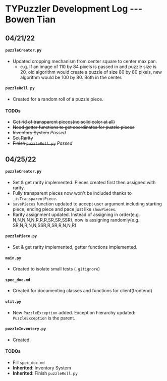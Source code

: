 # TYPuzzler Development Log --- Bowen Tian

## 04/21/22

#### `puzzleCreator.py`
- Updated cropping mechanism from center square to center max pan.
	- e.g. If an image of 110 by 84 pixels is passed in and puzzle size is 20, old algorithm would create a puzzle of size 80 by 80 pixels, new algorithm would be 100 by 80. Both in the center.
#### `puzzleRoll.py`
- Created for a random roll of a puzzle piece.
#### TODOs
- ~~Get rid of transparent pieces(no solid color at all)~~
- ~~Need getter functions to get coordinates for puzzle pieces~~
- ~~Inventory System~~ *Passed*
- ~~Set Rarity~~
- ~~Finish `puzzleRoll.py`~~ *Passed*

## 04/25/22
#### `puzzleCreator.py`
- Set & get rarity implemented. Pieces created first then assigned with rarity.
- Fully transparent pieces now won't be included thanks to `_isTransparentPiece`.
- `savePieces` function updated to accept user argument including starting piece, ending piece and pace just like `showPieces`.
- Rarity assignment updated. Instead of assigning in order(e.g. N,N,N,N,N,R,R,R,SR,SR,SSR), now is assigning randomly(e.g. SR,N,R,N,N,SSR,R,SR,R,N,N,R)
#### `puzzlePiece.py`
- Set & get rarity implemented, getter functions implemented.
#### `main.py`
- Created to isolate small tests (`.gitignore`)
#### `spec_doc.md`
- Created for documenting classes and functions for client(frontend)
#### `util.py`
- New `PuzzleException` added. Exception hierarchy updated: `PuzzleException` is the parent.
#### `puzzleInventory.py`
- Created.
#### TODOs
- Fill `spec_doc.md`
- **Inherited**: Inventory System
- **Inherited**: Finish `puzzleRoll.py`